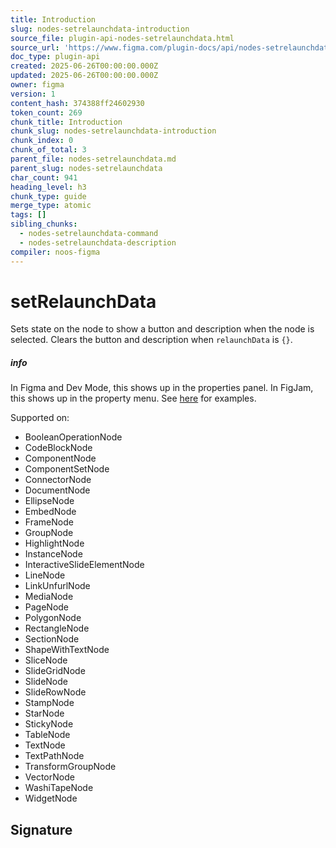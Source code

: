 ```yaml
---
title: Introduction
slug: nodes-setrelaunchdata-introduction
source_file: plugin-api-nodes-setrelaunchdata.html
source_url: 'https://www.figma.com/plugin-docs/api/nodes-setrelaunchdata/'
doc_type: plugin-api
created: 2025-06-26T00:00:00.000Z
updated: 2025-06-26T00:00:00.000Z
owner: figma
version: 1
content_hash: 374388ff24602930
token_count: 269
chunk_title: Introduction
chunk_slug: nodes-setrelaunchdata-introduction
chunk_index: 0
chunk_of_total: 3
parent_file: nodes-setrelaunchdata.md
parent_slug: nodes-setrelaunchdata
char_count: 941
heading_level: h3
chunk_type: guide
merge_type: atomic
tags: []
sibling_chunks:
  - nodes-setrelaunchdata-command
  - nodes-setrelaunchdata-description
compiler: noos-figma
---
```


# setRelaunchData

Sets state on the node to show a button and description when the node is selected. Clears the button and description when `relaunchData` is `{}`.

##### info

In Figma and Dev Mode, this shows up in the properties panel. In FigJam, this shows up in the property menu. See [here](/plugin-docs/api/properties/nodes-setrelaunchdata/#example-figma-design-ui) for examples.

 Supported on:

- BooleanOperationNode
- CodeBlockNode
- ComponentNode
- ComponentSetNode
- ConnectorNode
- DocumentNode
- EllipseNode
- EmbedNode
- FrameNode
- GroupNode
- HighlightNode
- InstanceNode
- InteractiveSlideElementNode
- LineNode
- LinkUnfurlNode
- MediaNode
- PageNode
- PolygonNode
- RectangleNode
- SectionNode
- ShapeWithTextNode
- SliceNode
- SlideGridNode
- SlideNode
- SlideRowNode
- StampNode
- StarNode
- StickyNode
- TableNode
- TextNode
- TextPathNode
- TransformGroupNode
- VectorNode
- WashiTapeNode
- WidgetNode

## Signature
